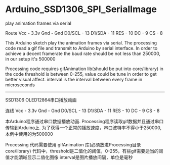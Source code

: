 # Arduino_SSD1306_SPI_SerialImage
play animation frames via serial

Route
Vcc - 3.3v
Gnd - Gnd
D0/SCL - 13
D1/SDA - 11
RES - 10
DC - 9
CS - 8

This Arduino sketch play the animation frames via serial. The processing code read a gif file and transmit to Arduino by serial interface.
In order to achieve a decent framerate the baud rate should be not less than 250000, in our setup it's 500000

Processing code requires gifAnimation lib(should be put into core/library)
in the code threshold is between 0-255, value could be tune in order to get better visual affect.
interval is the interval between every frame in microseconds
_____________________________________________________________________________

SSD1306 OLED12864串口播放动画

连线
Vcc - 3.3v
Gnd - Gnd
D0/SCL - 13
D1/SDA - 11
RES - 10
DC - 9
CS - 8

本Arduino程序通过串口数据播放动画. Processing程序读取gif数据并且通过串口传输到Arduino上.
为了获得一个正常的播放速度，串口波特率不得小于250000, 本例中使用的为500000

Processing 代码需要使用 gifAnimation 库(必须放进Processing目录 core/library)
代码中，threshold是二值化的阈值，0-255，有些gif需要适当的阈值才能清晰显示二值化图像
interval是图片播放间隔，单位是毫秒

